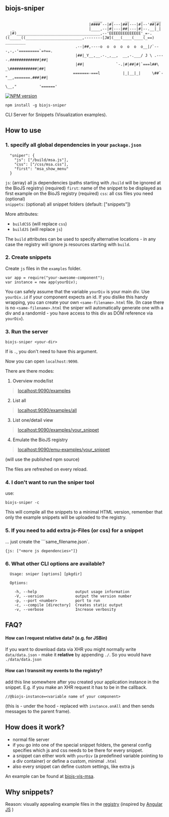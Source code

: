 biojs-sniper
-------------

```
                                       ____    _     __     _    ____
                                     |####`--|#|---|##|---|#|--'##|#|
   _                                 |____,--|#|---|##|---|#|--.__|_|
 _|#)_____________________________________,--'EEEEEEEEEEEEEE'_=-.
((_____((_________________________,--------[JW](___(____(____(_==)        _________
                               .--|##,----o  o  o  o  o  o  o__|/`---,-,-'=========`=+==.
                               |##|_Y__,__.-._,__,  __,-.___/ J \ .----.#############|##|
                               |##|              `-.|#|##|#|`===l##\   _\############|##|
                              =======-===l          |_|__|_|     \##`-"__,=======.###|##|
                                                                  \__,"          '======'

 ```
[![NPM version][npm-image]][npm-url]

```
npm install -g biojs-sniper
```

CLI Server for Snippets (Visualization examples).

How to use
----------

### 1. specify all global dependencies in your `package.json`

```
  "sniper": {
    "js": ["/build/msa.js"],
    "css": ["/css/msa.css"],
    "first": "msa_show_menu"
  }

```

`js`: (array) all js dependencies  (paths starting with `/build` will be ignored at the BioJS registry) (required)
`first`: name of the snippet to be displayed as first example on the BioJS registry   (required)
`css`: all css files you need (optional)  
`snippets`: (optional) all snippet folders (default: ["snippets"])  

More attributes:

* `buildCSS` (will replace `css`)
* `buildJS` (will replace `js`)

The `build` attributes can be used to specify alternative locations - in any case the registry will ignore js resources starting with `build`.


### 2. Create snippets

Create `js` files in the `examples` folder.

```
var app = require("your-awesome-component");
var instance = new app(yourDiv);
```

You can safely assume that the variable `yourDiv` is your main div. Use `yourDiv.id` if your component expects an id.
If you dislike this handy wrapping, you can create your own `<same-filename>.html` file.
(In case there is no `<same-filename>.html` the sniper will automatically generate one with a div and a randomId - you have access to this div as DOM reference via `yourDiv`).

### 3. Run the server

```
biojs-sniper <your-dir>
```

If <your-dir> is `.`, you don't need to have this argument.

Now you can open `localhost:9090`.

There are there modes:

1) Overview mode/list

> [localhost:9090/examples](http://localhost:9090/examples)

2) List all

> [localhost:9090/examples/all](http://localhost:9090/examples/all)

3) List one/detail view

> [localhost:9090/examples/your_snippet](http://localhost:9090/examples/your_snippet])

4) Emulate the BioJS registry

> [localhost:9090/emu-examples/your_snippet](http://localhost:9090/emu-examples/your_snippet])

(will use the published npm source)


The files are refreshed on every reload.

### 4. I don't want to run the sniper tool

use:

```
biojs-sniper -c 
```

This will compile all the snippets to a minimal HTML version, remember that only
the example snippets will be uploaded to the registry.

### 5. If you need to add extra js-Files (or css) for a snippet

... just create the ```same_filename.json`.

```
{js: ["<more js dependencies>"]}
```

### 6. What other CLI options are available?

```
  Usage: sniper [options] [pkgdir]

  Options:

    -h, --help                 output usage information
    -V, --version              output the version number
    -p, --port <number>        port to run
    -c, --compile [directory]  Creates static output
    -v, --verbose              Increase verbosity
```

FAQ?
-----

#### How can I request relative data? (e.g. for JSBin)

If you want to download data via XHR you might normally write `data/data.json` - make it __relative__ by appending `./`.
So you would have `./data/data.json`

#### How can I transmit my events to the registry?

add this line somewhere after you created your application instance in the snippet.
E.g. if you make an XHR request it has to be in the callback.

```
//@biojs-instance=<variable name of your component>
```

(this is - under the hood - replaced with `instance.onAll` and then sends messages to the parent frame).

How does it work?
----------

* normal file server
* if you go into one of the special snippet folders, the general config specifies which js and css needs to be there for every snippet.
* a snippet can either work with `yourDiv` (a predefined variable pointing to a div container) or define a custom, minimal `.html`
* also every snippet can define custom settings, like extra js 

An example can be found at [biojs-vis-msa](https://github.com/greenify/biojs-vis-msa/tree/master/snippets).

Why snippets?
---------------------------

Reason: visually appealing example files in the [registry](http://biojs.io/d/biojs-vis-msa) (inspired by [Angular JS](https://docs.angularjs.org/api/ng/directive/ngClick) )

[npm-url]: https://npmjs.org/package/biojs-sniper
[npm-image]: https://badge.fury.io/js/biojs-sniper.svg
